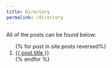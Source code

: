 ```yaml
---
title: Directory
permalink: /directory
---
```


All of the posts can be found below:

<ol>
  {% for post in site.posts reversed%}
    <li>
      <a href="{{ post.url }}">{{ post.title }}</a>
    </li>
  {% endfor %}
</ol>